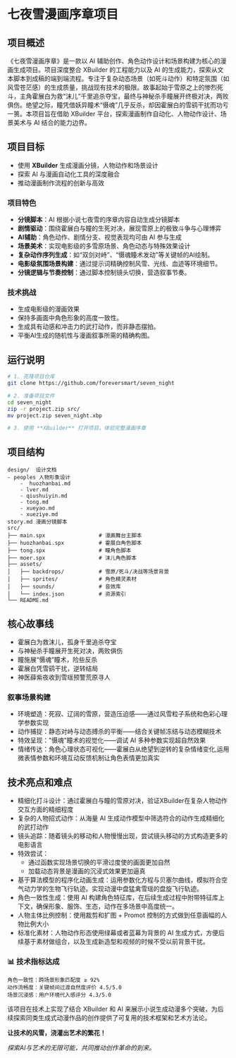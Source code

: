 # 七夜雪漫画序章项目

## **项目概述**

《七夜雪漫画序章》是一款以 AI 辅助创作、角色动作设计和场景构建为核心的漫画生成项目。项目深度整合 XBuilder 的工程能力以及 AI 的生成能力，探索从文本脚本到成稿的端到端流程。专注于复杂动态场景（如死斗动作）和特定氛围（如风雪苍茫感）的生成质量，挑战现有技术的极限。故事起始于雪原之上的惨烈死斗，主角霍展白为救“沫儿”千里追杀夺宝，最终与神秘杀手瞳展开终极对决，两败俱伤。绝望之际，瞳凭借妖异瞳术“慑魂”几乎反杀，却因霍展白的雪鹞干扰而功亏一篑。本项目旨在借助 XBuilder 平台，探索漫画制作自动化、人物动作设计、场景美术与 AI 结合的能力边界。

## 项目目标

- 使用 **XBuilder** 生成漫画分镜，人物动作和场景设计
- 探索 AI 与漫画自动化工具的深度融合
- 推动漫画制作流程的创新与高效

### 项目特色
- **分镜脚本**：AI 根据小说七夜雪的序章内容自动生成分镜脚本
- **剧情驱动**：围绕霍展白与瞳的生死对决，展现雪原上的极致斗争与心理博弈
- **AI辅助**：角色动作、剧情分支、视觉表现均可由 AI 参与生成
- **场景美术**：实现电影级的多雪原场景、角色动态与特殊效果设计
- **复杂动作序列生成**：如“双剑对峙”、“慑魂瞳术发动”等关键帧的AI绘制。
- **电影级氛围场景构建**：通过提示词精确控制风雪、光线、血迹等环境细节。
- **分镜逻辑与节奏控制**：通过脚本控制镜头切换，营造叙事节奏。

### 技术挑战
- 生成电影级的漫画效果
- 保持多画面中角色形象的高度一致性。
- 生成具有动感和冲击力的武打动作，而非静态摆拍。
- 平衡AI生成的随机性与漫画叙事所需的精确构图。

## 运行说明

```bash
# 1. 克隆项目仓库
git clone https://github.com/foreversmart/seven_night

# 2. 准备项目文件
cd seven_night
zip -r project.zip src/
mv project.zip seven_night.xbp

# 3. 使用 **XBuilder** 打开项目，体验完整漫画序章

```

## 项目结构

```
design/  设计文档
- peoples 人物形象设计
    -  huozhanbai.md
    - lver.md
    - qiushuiyin.md
    - tong.md
    - xueyao.md
    - xueziye.md
story.md 漫画分镜脚本
src/
├── main.spx                 # 漫画舞台主脚本
├── huozhanbai.spx           # 霍展白角色脚本
├── tong.spx                 # 瞳角色脚本
├── moer.spx                 # 沫儿角色脚本
├── assets/
│   ├── backdrops/           # 雪原/死斗/决战等场景背景
│   ├── sprites/             # 角色精灵素材
│   ├── sounds/              # 音效库
│   └── index.json           # 资源索引
└── README.md
```

## 核心故事线
- 霍展白为救沫儿，孤身千里追杀夺宝
- 与神秘杀手瞳展开生死对决，两败俱伤
- 瞳施展“慑魂”瞳术，险些反杀
- 霍展白凭雪鹞干扰，逆转结局
- 神医薛紫夜收到雪瑶预警荒原寻人
### 叙事场景构建
- 环境塑造：死寂、辽阔的雪原，营造压迫感——通过风雪粒子系统和色彩心理学参数实现
- 动作捕捉：静态对峙与动态搏杀的平衡——结合关键帧冻结与动态模糊技术
- 特效呈现："慑魂"瞳术的视觉化——调试 AI 多种参数实现超自然效果
- 情绪传达：角色心理状态可视化——霍展白从绝望到逆转的复杂情绪变化,运用微表情参数和环境互动反馈机制让角色表情更加真实

## 技术亮点和难点
- 精细化打斗设计：通过霍展白与瞳的雪原对决，验证XBuilder在复杂人物动作交互方面的精细程度
- 复杂的人物招式动作：从海量 AI 生成动作模型中筛选符合的动作生成精细化的武打动作
- 镜头追踪：随着镜头的移动和人物慢慢出现，尝试镜头移动的方式构造更多的电影语言
- 特效尝试：
    - 通过函数实现场景切换的平滑过度使的画面更加自然
    - 加载动态背景是漫画的沉浸式效果更加逼真
- 基于算法模型的程序化动画生成：运用参数化方程与贝塞尔曲线，模拟符合空气动力学的生物飞行轨迹。实现动漫中盘猛禽雪瑶的盘旋飞行轨迹。
- 角色一致性生成：使用 AI 构建角色特征库，在后续生成过程中附带特征库上下文，确保形象、服饰、生态，动作在多场景中高度统一。
- 人物主体比例控制：使用裁剪和扩图 + Promot 控制的方式做到任意画幅的人物比例大小
- 标准化素材：人物动作形态使用绿幕或者蓝幕为背景的 AI 生成方式，方便后续基于素材做组合，以及生成新造型和视频的时候不受以前背景干扰。

### 📊 技术指标达成
    角色一致性：跨场景形象匹配度 ≥ 92%
    动作流畅度：关键帧间过渡自然度评价 4.5/5.0
    场景沉浸感：用户环境代入感评分 4.3/5.0

该项目在技术上实现了结合 XBuilder 和 AI 来展示小说生成动漫多个突破，为后续探索同类生成式动漫作品的创作提供了可复用的技术框架和艺术方法论。

**让技术的风雪，浇灌出艺术的繁花！**

*探索AI与艺术的无限可能，共同推动创作革命的到来。*